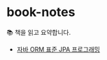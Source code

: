# book-notes
📚 책을 읽고 요약합니다. 

* [자바 ORM 표준 JPA 프로그래밍](https://github.com/maetdori/book-notes/tree/main/%EC%9E%90%EB%B0%94%20ORM%20%ED%91%9C%EC%A4%80%20JPA%20%ED%94%84%EB%A1%9C%EA%B7%B8%EB%9E%98%EB%B0%8D) 
